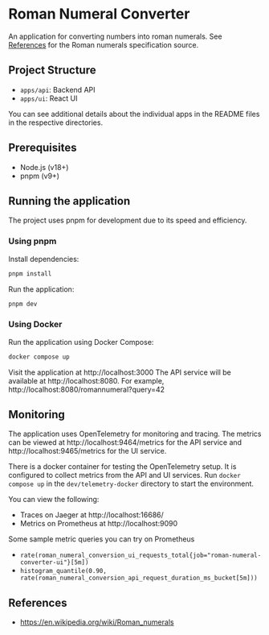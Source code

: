 # Roman Numeral Converter

An application for converting numbers into roman numerals. See [References](#references) for the Roman numerals specification source.

## Project Structure

- `apps/api`: Backend API
- `apps/ui`: React UI 

You can see additional details about the individual apps in the README files in the respective directories.

## Prerequisites

- Node.js (v18+)
- pnpm (v9+)

## Running the application

The project uses pnpm for development due to its speed and efficiency.

### Using pnpm
Install dependencies:

```bash
pnpm install
```

Run the application:

```bash
pnpm dev
``` 

### Using Docker

Run the application using Docker Compose:

```bash
docker compose up
```
Visit the application at http://localhost:3000
The API service will be available at http://localhost:8080. For example, http://localhost:8080/romannumeral?query=42

## Monitoring

The application uses OpenTelemetry for monitoring and tracing. 
The metrics can be viewed at http://localhost:9464/metrics for the API service and http://localhost:9465/metrics for the UI service.

There is a docker container for testing the OpenTelemetry setup. It is configured to collect metrics from the API and UI services.
Run `docker compose up` in the `dev/telemetry-docker` directory to start the environment.

You can view the following:
- Traces on Jaeger at http://localhost:16686/
- Metrics on Prometheus at http://localhost:9090

Some sample metric queries you can try on Prometheus
- `rate(roman_numeral_conversion_ui_requests_total{job="roman-numeral-converter-ui"}[5m])`
- `histogram_quantile(0.90, rate(roman_numeral_conversion_api_request_duration_ms_bucket[5m]))`

## References
- https://en.wikipedia.org/wiki/Roman_numerals
